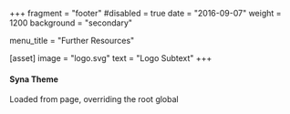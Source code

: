 +++
fragment = "footer"
#disabled = true
date = "2016-09-07"
weight = 1200
background = "secondary"

menu_title = "Further Resources"

[asset]
  image = "logo.svg"
  text = "Logo Subtext"
+++

#### Syna Theme

Loaded from page, overriding the root global
